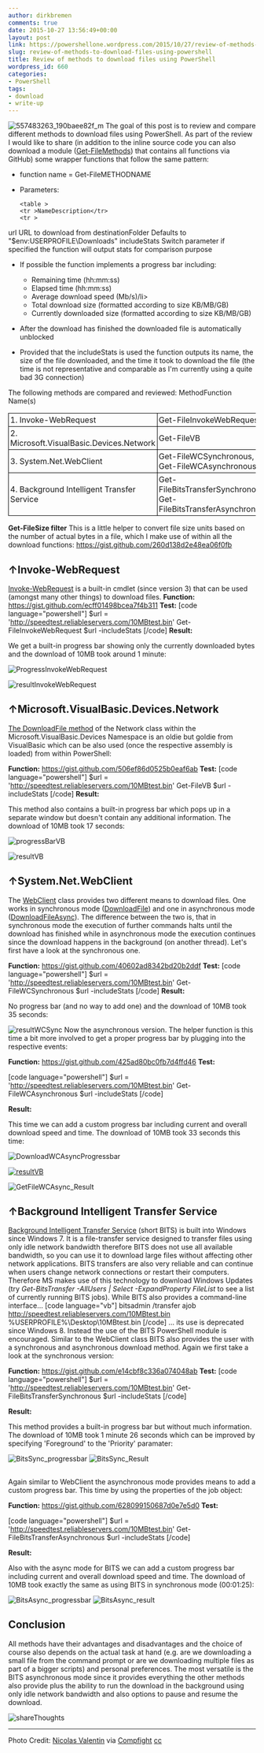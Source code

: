 ```yaml
---
author: dirkbremen
comments: true
date: 2015-10-27 13:56:49+00:00
layout: post
link: https://powershellone.wordpress.com/2015/10/27/review-of-methods-to-download-files-using-powershell/
slug: review-of-methods-to-download-files-using-powershell
title: Review of methods to download files using PowerShell
wordpress_id: 660
categories:
- PowerShell
tags:
- download
- write-up
---
```


![557483263_190baee82f_m](https://powershellone.files.wordpress.com/2015/10/557483263_190baee82f_m.jpg)
The goal of this post is to review and compare different methods to download files using PowerShell. As part of the review I would like to share (in addition to the inline source code you can also download a module ([Get-FileMethods](https://raw.githubusercontent.com/DBremen/PowerShellScripts/master/functions/Get-FileMethods.psm1)) that contains all functions via GitHub) some wrapper functions that follow the same pattern:



	
  * function name = Get-FileMETHODNAME

	
  * Parameters:

          

        <table >
        <tr >NameDescription</tr>
        <tr >
<td style="border:1px solid black;padding:3px;" >url
</td>
<td style="border:1px solid black;padding:3px;" >URL to download from
</td></tr>
        <tr >
<td style="border:1px solid black;padding:3px;" >destinationFolder
</td>
<td style="border:1px solid black;padding:3px;" >Defaults to "$env:USERPROFILE\Downloads"
</td></tr>
        <tr >
<td style="border:1px solid black;padding:3px;" >includeStats
</td>
<td style="border:1px solid black;padding:3px;" >Switch parameter if specified the function will output stats for comparison purpose
</td></tr>
        </table>

	
  * If possible the function implements a progress bar including:
    * Remaining time (hh:mm:ss)
    * Elapsed time (hh:mm:ss)
    * Average download speed (Mb/s)/li>
    * Total download size (formatted according to size KB/MB/GB)
    * Currently downloaded size (formatted according to size KB/MB/GB)


  * After the download has finished the downloaded file is automatically unblocked

	
  * Provided that the includeStats is used the function outputs its name, the size of the file downloaded, and the time it took to download the file (the time is not representative and comparable as I'm currently using a quite bad 3G connection)

The following methods are compared and reviewed:
        <table >
        <tr >MethodFunction Name(s)</tr>
        <tr >
<td style="border:1px solid black;padding:3px;" >1. Invoke-WebRequest
</td>
<td style="border:1px solid black;padding:3px;" >Get-FileInvokeWebRequest
</td></tr>
        <tr >
<td style="border:1px solid black;padding:3px;" >2. Microsoft.VisualBasic.Devices.Network
</td>
<td style="border:1px solid black;padding:3px;" >Get-FileVB
</td></tr>
	<tr >
<td style="border:1px solid black;padding:3px;" >3. System.Net.WebClient
</td>
<td style="border:1px solid black;padding:3px;" >Get-FileWCSynchronous, Get-FileWCAsynchronous
</td></tr>
	<tr >
<td style="border:1px solid black;padding:3px;" >4. Background Intelligent Transfer Service
</td>
<td style="border:1px solid black;padding:3px;" >Get-FileBitsTransferSynchronous, Get-FileBitsTransferAsynchronous
</td></tr>
</table>

**Get-FileSize filter**
This is a little helper to convert file size units based on the number of actual bytes in a file, which I make use of within all the download functions:
https://gist.github.com/260d138d2e48ea06f0fb





## ↑Invoke-WebRequest


[Invoke-WebRequest](https://technet.microsoft.com/en-us/library/hh849901.aspx) is a built-in cmdlet  (since version 3) that can be used (amongst many other things) to download files. 
**Function:**
https://gist.github.com/ecff01498bcea7f4b311
**Test:**
[code language="powershell"]
$url = 'http://speedtest.reliableservers.com/10MBtest.bin'
Get-FileInvokeWebRequest $url -includeStats
[/code]
**Result:**


We get a built-in progress bar showing only the currently downloaded bytes and the download of 10MB took around 1 minute:


![ProgressInvokeWebRequest](https://powershellone.files.wordpress.com/2015/10/progressinvokewebrequest.png)


![resultInvokeWebRequest](https://powershellone.files.wordpress.com/2015/10/resultinvokewebrequest.png)



## ↑Microsoft.VisualBasic.Devices.Network





[The DownloadFile method](https://msdn.microsoft.com/en-us/library/ms127882%28v=vs.110%29.aspx) of the Network class within the Microsoft.VisualBasic.Devices Namespace is an oldie but goldie from VisualBasic which can be also used (once the respective assembly is loaded) from within PowerShell:

**Function:**
https://gist.github.com/506ef86d0525b0eaf6ab
**Test:**
[code language="powershell"]
$url = 'http://speedtest.reliableservers.com/10MBtest.bin'
Get-FileVB $url -includeStats
[/code]
**Result:**


This method also contains a built-in progress bar which pops up in a separate window but doesn't contain any additional information.  The download of 10MB took 17 seconds:


![progressBarVB](https://powershellone.files.wordpress.com/2015/10/progressbarvb.png)

![resultVB](https://powershellone.files.wordpress.com/2015/10/resultvb.png)



## ↑System.Net.WebClient





The [WebClient](https://msdn.microsoft.com/en-us/library/system.net.webclient%28v=vs.110%29.aspx) class provides two different means to download files. One works in synchronous mode ([DownloadFile](https://msdn.microsoft.com/en-us/library/ez801hhe%28v=vs.110%29.aspx)) and one in asynchronous mode ([DownloadFileAsync](https://msdn.microsoft.com/en-us/library/ms144196%28v=vs.110%29.aspx)). The difference between the two is, that in synchronous mode the execution of further commands halts until the download has finished while in asynchronous mode the execution continues since the download happens in the background (on another thread). Let's first have a look at the synchronous one.

**Function:**
https://gist.github.com/40602ad8342bd20b2ddf
**Test:**
[code language="powershell"]
$url = 'http://speedtest.reliableservers.com/10MBtest.bin'
Get-FileWCSynchronous $url -includeStats
[/code]
**Result:**


No progress bar (and no way to add one) and the download of 10MB took 35 seconds:





![resultWCSync](https://powershellone.files.wordpress.com/2015/10/resultwcsync.png)
Now the asynchronous version. The helper function is this time a bit more involved to get a proper progress bar by plugging into the respective events:

**Function:**
https://gist.github.com/425ad80bc0fb7d4ffd46
**Test:**

[code language="powershell"]
$url = 'http://speedtest.reliableservers.com/10MBtest.bin'
Get-FileWCAsynchronous $url -includeStats
[/code]



**Result:**


This time we can add a custom progress bar including current and overall download speed and time. The download of 10MB took 33 seconds this time:


![DownloadWCAsyncProgressbar](https://powershellone.files.wordpress.com/2015/10/downloadwcasyncprogressbar.png)

[![resultVB](https://powershellone.files.wordpress.com/2015/10/resultvb.png)](https://powershellone.files.wordpress.com/2015/10/resultvb.png)

![GetFileWCAsync_Result](https://powershellone.files.wordpress.com/2015/10/getfilewcasync_result.png)


## 




## ↑Background Intelligent Transfer Service





[Background Intelligent Transfer Service](https://technet.microsoft.com/en-us/magazine/ff382721.aspx) (short BITS) is built into Windows since Windows 7. It is a file-transfer service designed to transfer files using only idle network bandwidth therefore BITS does not use all available bandwidth, so you can use it to download large files without affecting other network applications. BITS transfers are also very reliable and can continue when users change network connections or restart their computers. Therefore MS makes use of this technology to download Windows Updates (try _Get-BitsTransfer -AllUsers | Select -ExpandProperty FileList_ to see a list of currently running BITS jobs). While BITS also provides a command-line interface...
[code language="vb"]
bitsadmin /transfer ajob http://speedtest.reliableservers.com/10MBtest.bin %USERPROFILE%\Desktop\10MBtest.bin
[/code]
... its use is deprecated since Windows 8. Instead the use of the BITS PowerShell module is encouraged. Similar to the WebClient class BITS also provides the user with a synchronous and asynchronous download method. Again we first take a look at the synchronous version:

**Function:**
https://gist.github.com/e14cbf8c336a074048ab
**Test:**
[code language="powershell"]
$url = 'http://speedtest.reliableservers.com/10MBtest.bin'
Get-FileBitsTransferSynchronous $url -includeStats
[/code]



**Result:**


This method provides a built-in progress bar but without much information. The download of 10MB took 1 minute 26 seconds which can be improved by specifying 'Foreground' to the 'Priority' paramater:


![BitsSync_progressbar](https://powershellone.files.wordpress.com/2015/10/bitssync_progressbar.png)
![BitsSync_Result](https://powershellone.files.wordpress.com/2015/10/bitssync_result.png)


## 


Again similar to WebClient the asynchronous mode provides means to add a custom progress bar. This time by using the properties of the job object:

**Function:**
https://gist.github.com/628099150687d0e7e5d0
**Test:**

[code language="powershell"]
$url = 'http://speedtest.reliableservers.com/10MBtest.bin'
Get-FileBitsTransferAsynchronous $url -includeStats
[/code]



**Result:**


Also with the async mode for BITS we can add a custom progress bar including current and overall download speed and time. The download of 10MB took exactly the same as using BITS in synchronous mode (00:01:25):


![BitsAsync_progressbar](https://powershellone.files.wordpress.com/2015/10/bitsasync_progressbar.png)
![BitsAsync_result](https://powershellone.files.wordpress.com/2015/10/bitsasync_result.png)


## 




## Conclusion


All methods have their advantages and disadvantages and the choice of course also depends on the actual task at hand (e.g. are we downloading a small file from the command prompt or are we downloading multiple files as part of a bigger scripts) and personal preferences. 
The most versatile is the BITS asynchronous mode since it provides everything the other methods also provide plus the ability to run the download in the background using only idle network bandwidth and also options to pause and resume the download.

![shareThoughts](https://powershellone.files.wordpress.com/2015/10/sharethoughts.jpg)


* * *


Photo Credit: [Nicolas Valentin](https://www.flickr.com/photos/37809637@N00/557483263/) via [Compfight](http://compfight.com) [cc](https://creativecommons.org/licenses/by-nc-sa/2.0/)
